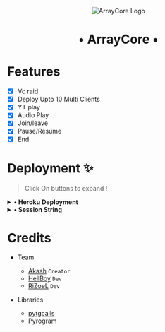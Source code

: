 <p align="center">
  <img src="./ArrayCore.png" alt="ArrayCore Logo">
</p>
<h1 align="center">
  <b>• ArrayCore •</b>
</h1>

# Features 

- [x] Vc raid
- [x] Deploy Upto 10 Multi Clients
- [x] YT play
- [x] Audio Play
- [x] Join/leave
- [x] Pause/Resume
- [x] End

# Deployment ✨
> Click On buttons to expand !

<details>
<summary><b>• Heroku Deployment </b></summary>
<br>

> The easy way to host this bot, deploy to Heroku
> If you Deploy on Heroku you can Use Upto 8 Multi Clients !

[![Deploy](https://www.herokucdn.com/deploy/button.svg)](https://heroku.com/deploy?template=https://github.com/The-HellBot/arun0001/tree/master)

</details>

</details>

<details>
<summary><b>• Session String</b></summary>
<br>

> You'll need a API_ID & API_HASH in order to generate pyrogram session string. Get This Values from [Here.](https://my.telegram.org)

<h4> Generate Session via Repl.it: </h4>    
<p><a href="https://replit.com/@TheHellBot/HellBot?v=1"><img src="https://img.shields.io/badge/Generate%20On%20Repl-blueviolet?style=for-the-badge&logo=appveyor" width="200""/></a></p>

</details>

# Credits
- Team
  - [Akash](https://github.com/Desinobita)   ``Creator``
  - [HellBoy](https://github.com/HellBoy-OP) ``Dev``
  - [RiZoeL](https://github.com/MrRizoel)    ``Dev``

- Libraries
  - [pytgcalls](https://github.com/pytgcalls/pytgcalls)
  - [Pyrogram](https://github.com/pyrogram/pyrogram)
